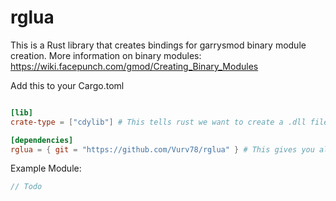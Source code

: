# rglua

This is a Rust library that creates bindings for garrysmod binary module creation.
More information on binary modules: https://wiki.facepunch.com/gmod/Creating_Binary_Modules

Add this to your Cargo.toml
```toml

[lib]
crate-type = ["cdylib"] # This tells rust we want to create a .dll file that links to C code.

[dependencies]
rglua = { git = "https://github.com/Vurv78/rglua" } # This gives you all of the good stuff w/ bindings

```

Example Module:
```rust
// Todo
```
